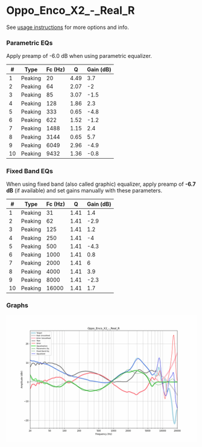 # Oppo_Enco_X2_-_Real_R
See [usage instructions](https://github.com/jaakkopasanen/AutoEq#usage) for more options and info.

### Parametric EQs
Apply preamp of -6.0 dB when using parametric equalizer.

|   # | Type    |   Fc (Hz) |    Q |   Gain (dB) |
|-----|---------|-----------|------|-------------|
|   1 | Peaking |        20 | 4.49 |         3.7 |
|   2 | Peaking |        64 | 2.07 |        -2   |
|   3 | Peaking |        85 | 3.07 |        -1.5 |
|   4 | Peaking |       128 | 1.86 |         2.3 |
|   5 | Peaking |       333 | 0.65 |        -4.8 |
|   6 | Peaking |       622 | 1.52 |        -1.2 |
|   7 | Peaking |      1488 | 1.15 |         2.4 |
|   8 | Peaking |      3144 | 0.65 |         5.7 |
|   9 | Peaking |      6049 | 2.96 |        -4.9 |
|  10 | Peaking |      9432 | 1.36 |        -0.8 |

### Fixed Band EQs
When using fixed band (also called graphic) equalizer, apply preamp of **-6.7 dB** (if available) and set gains manually with these parameters.

|   # | Type    |   Fc (Hz) |    Q |   Gain (dB) |
|-----|---------|-----------|------|-------------|
|   1 | Peaking |        31 | 1.41 |         1.4 |
|   2 | Peaking |        62 | 1.41 |        -2.9 |
|   3 | Peaking |       125 | 1.41 |         1.2 |
|   4 | Peaking |       250 | 1.41 |        -4   |
|   5 | Peaking |       500 | 1.41 |        -4.3 |
|   6 | Peaking |      1000 | 1.41 |         0.8 |
|   7 | Peaking |      2000 | 1.41 |         6   |
|   8 | Peaking |      4000 | 1.41 |         3.9 |
|   9 | Peaking |      8000 | 1.41 |        -2.3 |
|  10 | Peaking |     16000 | 1.41 |         1.7 |

### Graphs
![](./Oppo_Enco_X2_-_Real_R.png)
